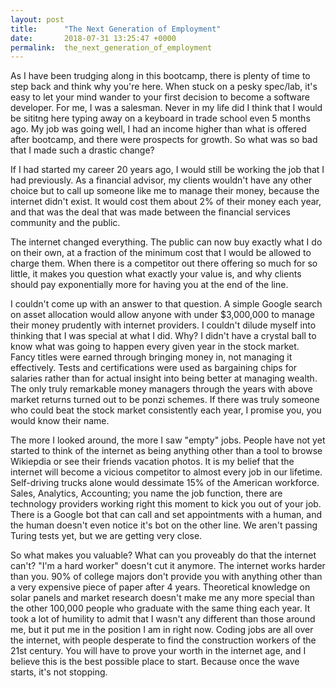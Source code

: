 ```yaml
---
layout: post
title:      "The Next Generation of Employment"
date:       2018-07-31 13:25:47 +0000
permalink:  the_next_generation_of_employment
---
```



As I have been trudging along in this bootcamp, there is plenty of time to step back and think why you're here. When stuck on a pesky spec/lab, it's easy to let your mind wander to your first decision to become a software developer. For me, I was a salesman. Never in my life did I think that I would be sititng here typing away on a keyboard in trade school even 5 months ago. My job was going well, I had an income higher than what is offered after bootcamp, and there were prospects for growth. So what was so bad that I made such a drastic change?

If I had started my career 20 years ago, I would still be working the job that I had previously. As a financial advisor, my clients wouldn't have any other choice but to call up someone like me to manage their money, because the internet didn't exist. It would cost them about 2% of their money each year, and that was the deal that was made between the financial services community and the public. 

The internet changed everything. The public can now buy exactly what I do on their own, at a fraction of the minimum cost that I would be allowed to charge them. When there is a competitor out there offering so much for so little, it makes you question what exactly your value is, and why clients should pay exponentially more for having you at the end of the line.

I couldn't come up with an answer to that question. A simple Google search on asset allocation would allow anyone with under $3,000,000 to manage their money prudently with internet providers. I couldn't dilude myself into thinking that I was special at what I did. Why? I didn't have a crystal ball to know what was going to happen every given year in the stock market. Fancy titles were earned through bringing money in, not managing it effectively. Tests and certifications were used as bargaining chips for salaries rather than for actual insight into being better at managing wealth. The only truly remarkable money managers through the years with above market returns turned out to be ponzi schemes. If there was truly someone who could beat the stock market consistently each year, I promise you, you would know their name. 

The more I looked around, the more I saw "empty" jobs. People have not yet started to think of the internet as being anything other than a tool to browse Wikiepdia or see their friends vacation photos. It is my belief that the internet will become a vicious competitor to almost every job in our lifetime. Self-driving trucks alone would dessimate 15% of the American workforce. Sales, Analytics, Accounting; you name the job function, there are technology providers working right this moment to kick you out of your job. There is a Google bot that can call and set appointments with a human, and the human doesn't even notice it's bot on the other line. We aren't passing Turing tests yet, but we are getting very close. 

So what makes you valuable? What can you proveably do that the internet can't? "I'm a hard worker" doesn't cut it anymore.  The internet works harder than you. 90% of college majors don't provide you with anything other than a very expensive piece of paper after 4 years. Theoretical knowledge on solar panels and market research doesn't make me any more special than the other 100,000 people who graduate with the same thing each year. It took a lot of humility to admit that I wasn't any different than those around me, but it put me in the position I am in right now. Coding jobs are all over the internet, with people desperate to find the construction workers of the 21st century. You will have to prove your worth in the internet age, and I believe this is the best possible place to start. Because once the wave starts, it's not stopping. 



